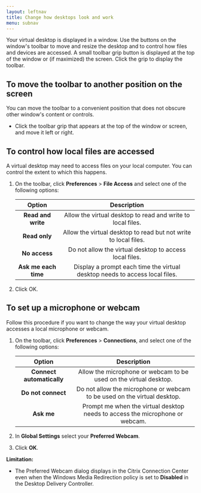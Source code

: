 ```yaml
---
layout: leftnav
title: Change how desktops look and work
menu: subnav
---
```


Your virtual desktop is displayed in a window. Use the buttons on the window's toolbar to move and resize the desktop and to control how files and devices are accessed. A small toolbar grip button is displayed at the top of the window or (if maximized) the screen. Click the grip to display the toolbar.

## To move the toolbar to another position on the screen

You can move the toolbar to a convenient position that does not obscure other window's content or controls.

*  Click the toolbar grip that appears at the top of the window or screen, and move it left or right.

## To control how local files are accessed

A virtual desktop may need to access files on your local computer. You can control the extent to which this happens.

1.  On the toolbar, click **Preferences** > **File Access** and select one of the following options:

    | Option | Description |
    |:---:|:---:|
    | **Read and write** | Allow the virtual desktop to read and write to local files.|
    | **Read only** | Allow the virtual desktop to read but not write to local files. |
    | **No access** | Do not allow the virtual desktop to access local files. |
    | **Ask me each time** | Display a prompt each time the virtual desktop needs to access local files. |

2.  Click OK.

## To set up a microphone or webcam

Follow this procedure if you want to change the way your virtual desktop accesses a local microphone or webcam.

1.  On the toolbar, click **Preferences** > **Connections**, and select one of the following options:

    | Option | Description |
     |:---:|:---:|
    | **Connect automatically**| Allow the microphone or webcam to be used on the virtual desktop. |
    | **Do not connect** | Do not allow the microphone or webcam to be used on the virtual desktop. |
    | **Ask me** | Prompt me when the virtual desktop needs to access the microphone or webcam. |

2.  In **Global Settings** select your **Preferred Webcam**.
3.  Click **OK**.

**Limitation:**

*  The Preferred Webcam dialog displays in the Citrix Connection Center even when the Windows Media Redirection policy is set to **Disabled** in the Desktop Delivery Controller.
